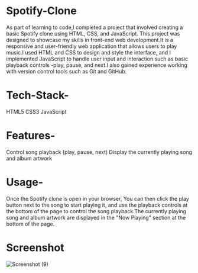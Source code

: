 # Spotify-Clone
As part of learning to code,I completed a project that involved creating a basic Spotify clone using HTML, CSS, and JavaScript. This project was designed to showcase my skills in front-end web development.It is a responsive and user-friendly web application that allows users to play music.I used HTML and CSS to design and style the interface, and I implemented JavaScript to handle user input and interaction such as basic playback controls -play, pause, and next.I also gained experience working with version control tools such as Git and GitHub.

# Tech-Stack-
HTML5 CSS3 JavaScript
# Features-
Control song playback (play, pause, next)
Display the currently playing song and album artwork
# Usage-
Once the Spotify clone is open in your browser, You can then click the play button next to the song to start playing it, and use the playback controls at the bottom of the page to control the song playback.The currently playing song and album artwork are displayed in the "Now Playing" section at the bottom of the page.
# Screenshot 
![Screenshot (9)](https://user-images.githubusercontent.com/103827351/228907730-9cf251a1-2d09-4480-8ff5-4c9ee862608b.png)
